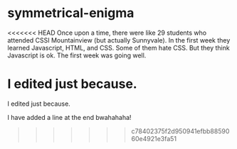 # symmetrical-enigma

<<<<<<< HEAD
Once upon a time, there were like 29 students who attended CSSI Mountainview (but actually Sunnyvale).
In the first week they learned Javascript, HTML, and CSS.
Some of them hate CSS.
But they think Javascript is ok.
The first week was going well.

I edited just because.
=======
I edited just because.

I have added a line at the end bwahahaha!
>>>>>>> c78402375f2d950941efbb8859060e4921e3fa51
